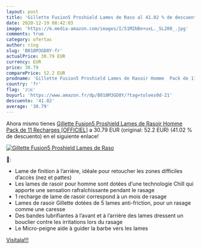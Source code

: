 ```yaml
---
layout: post
title: 'Gillette Fusion5 Proshield Lames de Raso al 41.02 % de descuento'
date: 2020-12-19 08:42:03
image: 'https://m.media-amazon.com/images/I/51M2bBo+uxL._SL200_.jpg'
comments: true
category: ofertas
author: ring
slug: 'B018M3GD8Y-fr'
actualPrice: 30.79 EUR
currency: EUR
price: 30.79
comparePrice: 52.2 EUR
prodname: 'Gillette Fusion5 Proshield Lames de Rasoir Homme  Pack de 11 Recharges [OFFICIEL]'
country: 'fr'
flag: '🇫🇷'
buyurl: 'https://www.amazon.fr/dp/B018M3GD8Y/?tag=tolees0d-21'
descuento: '41.02'
average: '30.79'
---
```


Ahora mismo tienes [Gillette Fusion5 Proshield Lames de Rasoir Homme  Pack de 11 Recharges [OFFICIEL]](https://www.amazon.fr/dp/B018M3GD8Y/?tag=tolees0d-21) a 30.79 EUR (original: 52.2 EUR) (41.02 %  de descuento) en el siguiente enlace!

[![Gillette Fusion5 Proshield Lames de Raso](https://m.media-amazon.com/images/I/51M2bBo+uxL._SL200_.jpg)](https://www.amazon.fr/dp/B018M3GD8Y/?tag=tolees0d-21)

🔎:

- Lame de finition à l’arrière, idéale pour retoucher les zones difficiles d’accès (nez et pattes)
- Les lames de rasoir pour homme sont dotées d’une technologie Chill qui apporte une sensation rafraîchissante pendant le rasage
- 1 recharge de lame de rasoir correspond à un mois de rasage
- Lames de rasoir Gillette dotées de 5 lames anti-friction, pour un rasage comme une caresse
- Des bandes lubrifiantes à l’avant et à l’arrière des lames dressent un bouclier contre les irritations lors du rasage
- Le Micro-peigne aide à guider la barbe vers les lames

[Visítala!!!](https://www.amazon.fr/dp/B018M3GD8Y/?tag=tolees0d-21)
